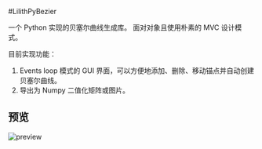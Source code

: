 #LilithPyBezier

一个 Python 实现的贝塞尔曲线生成库。
面对对象且使用朴素的 MVC 设计模式。

目前实现功能：
1. Events loop 模式的 GUI 界面，可以方便地添加、删除、移动锚点并自动创建贝塞尔曲线。
2. 导出为 Numpy 二值化矩阵或图片。

## 预览
![preview](https://s1.ax1x.com/2018/10/23/irBnkF.png)

